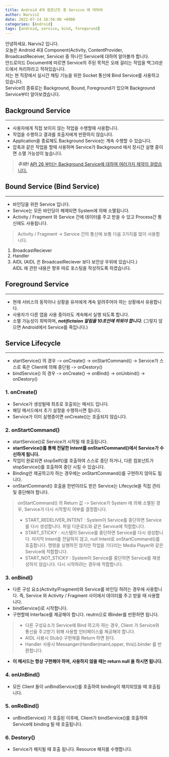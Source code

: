 ```yaml
---
title: Android 4대 컴포넌트 중 Service 에 대하여 
author: Narvis2
date: 2022-07-14 16:56:00 +0900
categories: [Android]
tags: [android, service, bind, foregorund]
---
```


안녕하세요. Narvis2 입니다.  
오늘은 Android 4대 Component(Activity, ContentProvider, BroadcastReceiver, Service) 중 하나인 Service에 대하여 알아볼까 합니다.  
안드로이드 Document에 따르면 Service의 주된 목적은 오래 걸리는 작업을 백그라운드에서 처리하라고 적혀있습니다.  
저는 현 직장에서 실시간 채팅 기능을 위한 Socket 통신에 Bind Service를 사용하고 있습니다.  
Service의 종류로는 Background, Bound, Foreground가 있으며 Background Service부터 알아보겠습니다. 

## Background Service
---
- 사용자에게 직접 보이지 않는 작업을 수행할때 사용합니다. 
- 작업을 수행하고 결과를 호출자에게 반환하지 않습니다.
- Application을 종료해도 Background Service는 계속 수행할 수 있습니다.
- 압축과 같은 작업을 할때 사용하며 Service가 Background 에서 장시간 실행 중이면 소멸 가능성이 높습니다.
> **_주의!!_** [API 26 부터는 Background Service에 대하여 여러가지 제약이 걸렸습니다.](https://developer.android.com/about/versions/oreo/background)  

## Bound Service (Bind Service)
---
- 바인딩을 위한 Service 입니다. 
- Service는 모든 바인딩이 해제되면 System에 의해 소멸됩니다.
- Activity / Fragment 와 Service 간에 데이터를 주고 받을 수 있고 Process간 통신에도 사용됩니다.
> Activity / Fragment -> Service 간의 통신에 보통 다음 3가지를 많이 사용합니다.  
1. BroadcastReciever
2. Handler
3. AIDL (AIDL 은 BroadcastReciever 보다 보안상 우위에 있습니다.)  
AIDL 에 관한 내용은 향후 따로 포스팅을 작성하도록 하겠습니다.

## Foreground Service
---
- 현재 서비스의 동작이나 상황을 유저에게 계속 알려주어야 하는 상황에서 유용합니다.
- 사용자가 다른 앱을 사용 중이라도 계속해서 실행 되도록 합니다.
- 소멸 가능성이 희박하며, **_notifictaion 알림을 10초안에 띄워야 합니다._** (그렇지 않으면 Android에서 Service를 죽입니다.)

## Service Lifecycle
---
- startService() 의 경우 -> onCreate() -> onStartCommand() -> Service가 스스로 혹은 Client에 의해 중단됨 -> onDestory()
- bindService() 의 경우 -> onCreate() -> onBind() -> onUnbind() -> onDestory()  
### 1. onCreate()
  - Service가 생성될때 최초로 호출되는 메서드 입니다.
  - 해당 메서드에서 초기 설정을 수행하시면 됩니다.
  - Service가 이미 실행중이면 onCreate()는 호출되지 않습니다.
  
  ### 2. onStartCommand()
  - startService()로 Service가 시작될 때 호출됩니다.
  - **startService()를 통해 전달한 Intent를 onStartCommand()에서 Service가 수신하게 됩니다.**
  - 작업이 완료되면 stopSelf()를 호출하여 스스로 중단 하거나, 다른 컴포넌트가 stopService()를 호출하여 중단 시킬 수 있습니다.
  - Binding만 제공하고자 하는 경우에는 onStartCommand()를 구현하지 않아도 됩니다.
  - onStartCommand() 호출을 한번이라도 받은 Service는 Lifecycle을 직접 관리 및 중단해야 합니다.
  > onStartCommand() 의 Return 값 -> Service가 System 에 의해 소멸된 경우, Service가 다시 시작할지 여부를 결정합니다.
  > - START_REDELIVER_INTENT : System이 Service를 중단하면 Service를 다시 생성합니다. 파일 다운로드와 같은 Service에 적합합니다.
  > - START_STICKY : 시스템이 Service를 중단하면 Service를 다시 생성합니다.
                     마지막 Intent를 전달하지 않고, null Intent로 onStartCommand()를 호출합니다.
                     명령을 실행하진 않지만 작업을 기다리는 Media Player와 같은 Service에 적합합니다.
  > - START_NOT_STICKY : System이 Service를 중단하면 Service를 재생성하지 않습니다.
                         다시 시작하려는 경우에 적합합니다.

  ### 3. onBind()
  - 다른 구성 요소(Activity/Fragment)와 Service를 바인딩 하려는 경우에 사용합니다. 즉, Service 와 Activity / Fragment 사이에서 데이터를 주고 받을 때 사용합니다.
  - bindService()로 시작합니다.
  - 구현할때 Interface를 제공해야 합니다. reutrn으로 IBinder를 반환하면 됩니다.
  > - 다른 구성요소가 Service에 Bind 하고자 하는 경우, Client 가 Service와 통신을 주고받기 위해 사용할 인터페이스를 제공해야 합니다.
  > - AIDL 사용시 Stub() 구현체를 Return 하면 된다.
  > - Handler 사용시 Messanger(Handler(mainLopper, this)).binder 를 반환합니다.
  - **이 메서드는 항상 구현해야 하며, 사용하지 않을 때는 return null 을 하시면 됩니다.**

  ### 4. onUnBind()
  - 모든 Client 들이 unBindService()를 호출하여 binding이 해지되었을 때 호출됩니다.

  ### 5. onReBind()
  - unBindService() 가 호출된 이후에, Client가 bindService()를 호출하여 Service에 binding 될 때 호출됩니다.
  
  ### 6. Destory()
  - Service가 해지될 때 호출 됩니다. Resource 해지를 수행합니다.
